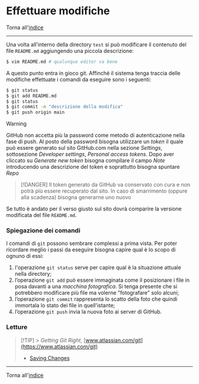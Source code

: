 # Effettuare modifiche

Torna all'[indice](../toc.md)

---

Una volta all'interno della directory `test` si può modificare il contenuto del
file `README.md` aggiungendo una piccola descrizione:

```bash
$ vim README.md # qualunque editor va bene
```

A questo punto entra in gioco git. Affinché il sistema tenga traccia delle
modifiche effettuate i comandi da eseguire sono i seguenti:

```bash
$ git status
$ git add README.md
$ git status
$ git commit -m "descrizione della modifica"
$ git push origin main
```

> [!WARNING]
> GitHub non accetta più la password come metodo di autenticazione nella fase di push.
> Al posto della password bisogna utilizzare un _token_ il quale può essere generato sul
> sito GitHub.com nella sezione _Settings_, sottosezione _Developer settings_,
> _Personal access tokens_. Dopo aver cliccato su _Generate new token_ bisogna
> compilare il campo _Note_ introducendo una descrizione del token e soprattutto bisogna spuntare _Repo_

> [!DANGER]
> Il token generato da GitHub va conservato con cura e non potrà più essere recuperato
> dal sito. In caso di smarrimento (oppure alla scadenza) bisogna generarne uno nuovo

Se tutto è andato per il verso giusto sul sito dovrà comparire la versione modificata del file `README.md`.

### Spiegazione dei comandi

I comandi di `git` possono sembrare complessi a prima vista. Per poter ricordare
meglio i passi da eseguire bisogna capire qual è lo scopo di ognuno di essi:

1. l'operazione `git status` serve per capire qual è la situazione attuale nella directory;
1. l’operazione `git add` può essere immaginata come il posizionare i file in posa
   davanti a una _macchina fotografica_. Si tenga presente che si potrebbero modificare
   più file ma volerne "fotografare" solo alcuni;
1. l’operazione `git commit` rappresenta lo scatto della foto che quindi immortala
   lo stato dei file in quell'istante;
1. l’operazione `git push` invia la nuova foto ai server di GitHub.

### Letture

> [!TIP] > _Getting Git Right_, [www.atlassian.com/git](https://www.atlassian.com/git)
>
> - [Saving Changes](https://www.atlassian.com/git/tutorials/saving-changes)

---

Torna all'[indice](../toc.md)
